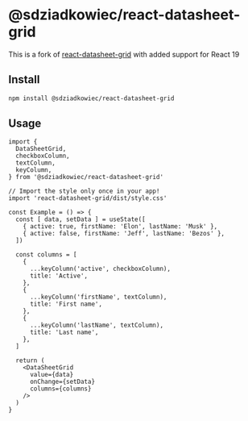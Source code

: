 # @sdziadkowiec/react-datasheet-grid

This is a fork of [react-datasheet-grid](https://github.com/nick-keller/react-datasheet-grid) with added support for React 19

## Install

```bash
npm install @sdziadkowiec/react-datasheet-grid
```

## Usage

```tsx
import {
  DataSheetGrid,
  checkboxColumn,
  textColumn,
  keyColumn,
} from '@sdziadkowiec/react-datasheet-grid'

// Import the style only once in your app!
import 'react-datasheet-grid/dist/style.css'

const Example = () => {
  const [ data, setData ] = useState([
    { active: true, firstName: 'Elon', lastName: 'Musk' },
    { active: false, firstName: 'Jeff', lastName: 'Bezos' },
  ])

  const columns = [
    {
      ...keyColumn('active', checkboxColumn),
      title: 'Active',
    },
    {
      ...keyColumn('firstName', textColumn),
      title: 'First name',
    },
    {
      ...keyColumn('lastName', textColumn),
      title: 'Last name',
    },
  ]

  return (
    <DataSheetGrid
      value={data}
      onChange={setData}
      columns={columns}
    />
  )
}
```
